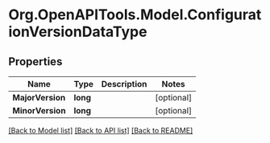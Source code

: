 # Org.OpenAPITools.Model.ConfigurationVersionDataType

## Properties

Name | Type | Description | Notes
------------ | ------------- | ------------- | -------------
**MajorVersion** | **long** |  | [optional] 
**MinorVersion** | **long** |  | [optional] 

[[Back to Model list]](../README.md#documentation-for-models) [[Back to API list]](../README.md#documentation-for-api-endpoints) [[Back to README]](../README.md)

